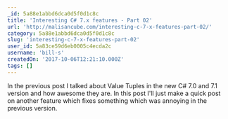```yaml
---
_id: 5a88e1abbd6dca0d5f0d1c8c
title: 'Interesting C# 7.x features - Part 02'
url: 'http://malisancube.com/interesting-c-7-x-features-part-02/'
category: 5a88e1abbd6dca0d5f0d1c8c
slug: 'interesting-c-7-x-features-part-02'
user_id: 5a83ce59d6eb0005c4ecda2c
username: 'bill-s'
createdOn: '2017-10-06T12:21:10.000Z'
tags: []
---
```


In the previous post I talked about Value Tuples in the new C# 7.0 and 7.1 version and how awesome they are. In this post I'll just make a quick post on another feature which fixes something which was annoying in the previous version.

